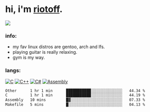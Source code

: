 # hi, i'm [riotoff](https://t.me/terpila898).

[![](https://komarev.com/ghpvc/?username=RIOTOFF&logo=github&style=for-the-badge&color=202020)](https://github.com/RiotOff)
<br />

### info:
- my fav linux distros are gentoo, arch and lfs.
- playing guitar is really relaxing.
- gym is my way.
### langs:
[![C](https://img.shields.io/badge/-C-202020?style=for-the-badge&logo=C)](https://wikipedia.org/wiki/C_(programming_language))
[![C++](https://img.shields.io/badge/-C++-202020?style=for-the-badge&logo=C++)](https://wikipedia.org/wiki/C++)
[![C#](https://img.shields.io/badge/-CSharp-202020?style=for-the-badge&logo=CSharp)](https://wikipedia.org/wiki/C_Sharp_(programming_language))
[![Assembly](https://img.shields.io/badge/-Assembly-202020?style=for-the-badge&logo=Assembly)](https://wikipedia.org/wiki/Assembly_language)

<!--START_SECTION:waka-->

```txt
Other      1 hr 1 min      ███████████░░░░░░░░░░░░░░   44.34 %
C          1 hr 1 min      ███████████░░░░░░░░░░░░░░   44.19 %
Assembly   10 mins         █▓░░░░░░░░░░░░░░░░░░░░░░░   07.33 %
Makefile   5 mins          █░░░░░░░░░░░░░░░░░░░░░░░░   04.13 %
```

<!--END_SECTION:waka-->

